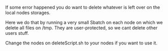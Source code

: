 If some error happened you do want to delete whatever is left over on the local nodes storages.

Here we do that by running a very small Sbatch on each node on which we delete all files on /tmp. They are user-protected, so we cant delete other users stuff.

Change the nodes on deleteScript.sh to your nodes if you want to use it.
